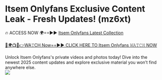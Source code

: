 # Itsem Onlyfans Exclusive Content Leak - Fresh Updates! (mz6xt)

🔥 ACCESS NOW 🌍==►► <a href="https://tinyurl.com/kvy9nzfs" rel="nofollow">Itsem Onlyfans Latest Collection</a>
<br><br>
[🔴🌍📺📱👉WA𝚃CH Now==►► CLICK HERE TO Itsem Onlyfans 𝚆𝙰𝚃𝙲𝙷 NOW](https://tinyurl.com/kvy9nzfs)
<br><br>
Unlock Itsem Onlyfans's private videos and photos today! Dive into the newest 2025 content updates and explore exclusive material you won’t find anywhere else.
<br>
<a href="https://tinyurl.com/kvy9nzfs" rel="nofollow" data-target="animated-image.originalLink"><img src="https://camo.githubusercontent.com/8a4f000d20f83aca3bf7ec5f350d767afa0574a8a352519fd8cfa583a6f93a33/68747470733a2f2f692e696d6775722e636f6d2f644a486b345a712e676966" data-canonical-src="https://i.imgur.com/dJHk4Zq.gif" style="max-width: 100%; display: inline-block;" data-target="animated-image.originalImage"></a>
<br>
